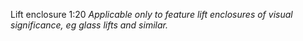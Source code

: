 Lift enclosure <span class="highlight-red">1:20</span>
_Applicable only to feature lift enclosures of visual significance, eg glass lifts and similar._